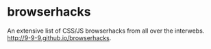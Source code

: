 # browserhacks
An extensive list of CSS/JS browserhacks from all over the interwebs.
http://9-9-9.github.io/browserhacks.
